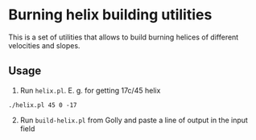 Burning helix building utilities
================================

This is a set of utilities that allows to build burning helices of different
velocities and slopes.

Usage
-----

1. Run `helix.pl`. E. g. for getting 17c/45 helix
  ```
  ./helix.pl 45 0 -17
  ```

2. Run `build-helix.pl` from Golly and paste a line of output in the input field
